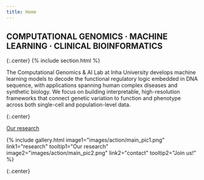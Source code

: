 ```yaml
---
title: Home
---
```


## COMPUTATIONAL GENOMICS · MACHINE LEARNING · CLINICAL BIOINFORMATICS

{:.center}
{% include section.html %}

The Computational Genomics & AI Lab at Inha University develops machine learning models to decode the functional regulatory logic embedded in DNA sequence, with applications spanning human complex diseases and synthetic biology. We focus on building interpretable, high-resolution frameworks that connect genetic variation to function and phenotype across both single-cell and population-level data.

{:.center} 

[Our research](research)

{% include gallery.html image1="images/action/main_pic1.png" link1="research" tooltip1="Our research" image2="images/action/main_pic2.png" link2="contact" tooltip2="Join us!" %}

{:.center} 
